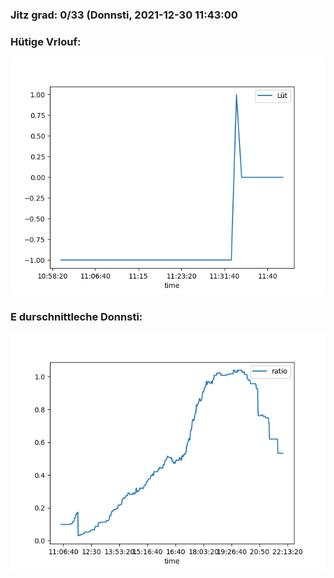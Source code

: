 ### Jitz grad: 0/33 (Donnsti, 2021-12-30 11:43:00

### Hütige Vrlouf:
![Graph](Today.png)

### E durschnittleche Donnsti:
![Graph](Donnsti.png)